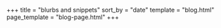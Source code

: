 +++
title = "blurbs and snippets"
sort_by = "date"
template = "blog.html"
page_template = "blog-page.html"
+++